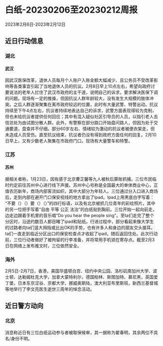 # 白纸-20230206至20230212周报

2023年2月6日-2023年2月12日

## 近日行动信息

### 湖北

#### 武汉

因武汉医保改革，退休人员每月个人账户入账金额大幅减少、且公务员不受改革影响等各类事宜引起了当地退休人员的抗议。2月8日早上10点左右，希望向政府讨要说法的老年人拦住了武汉市政府的主干道，说明自己的诉求，要求解决医保下调的问题。现场有一定的推搡，但因抗议人群年龄较大，没有发生大规模的肢体冲突。之后人群逐渐聚集在离市政府较远的位置，此时有大量武警、特警出动。抗议持续至下午4点左右，抗议者持续地表达自己的诉求，武警方面表现得较为克制，但也未给抗议者提供任何回应；其中有混入疑似社区引导员的人员，以指引老人去信访处为由试图分散人群。此外，有警察在部分路口开始盘问路人，但因为处于交通要道，盘查并不仔细。部分60岁左右、情绪较为激动的抗议者被便衣架走，但未造成人员受伤。直至抗议结束，抗议者仍没有得到政府方面任何的回复。2月10日早上，又有少数老人聚集在市政府门口。现场有大量警车和特警。

### 江苏

#### 苏州

据相关者称，1月23日，因有感于北京曹芷馨等九人被秋后算账抓捕，三位市民临时约定前往苏州中心进行线下声援。苏州中心号称是全国最大的单体商业中心，正值农历新年，商场内部客流如织，其中大部分为年轻人。三位通过分入口进入商场后，走到内部在避开门口保安视线的地方拿出了Ipad。Ipad上用黑底白字写着： “不要（）（）要（）（）”的四行标语，以及有北京被抓几位青年的彩绘照片。其中的另一位把手写着“自由 平等 公正 法治”的白纸贴到胸前。三位开始一起向前走，边走边跟着手机里的音乐唱“Do you hear the people sing”。至ta们走完了整个分区时，沿途约数百人都目睹了ipad和贴纸。行进过程中，部分看起来像大学生的过路者向ta们竖大拇指或比出OK的手势，也有许多人和身边的朋友交头接耳。ta们一直走到临近分区出口的保安检查点才收起了ipad，随后返回住处。此次行动前，三位行动者做好了被拘留的行李准备，并将常用手机锁在寄存点。截至2月3日在网络上发布推文时，三位依然安全。

### 海外

2月5日-2月7日，香港，美国华盛顿白宫、纽约中央公园、洛杉矶南加州大学、波士顿、达勒姆杜克大学，加拿大蒙特利尔，德国柏林、斯图加特、慕尼黑，英国爱丁堡，日本东京涩谷、京都大学，挪威奥斯陆，澳大利亚布里斯班，新西兰基督城等地举行了李文亮医生逝世三周年的悼念活动。

## 近日警方动向

### 北京

消息称近日有三位白纸运动参与者被取保候审，其一据称为翟春明，其余两位不具名/身份不明。